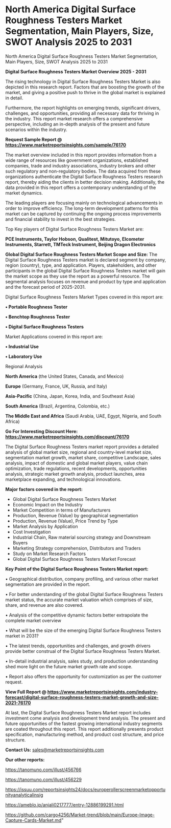 # North America Digital Surface Roughness Testers Market Segmentation, Main Players, Size, SWOT Analysis 2025 to 2031
 North America Digital Surface Roughness Testers Market Segmentation, Main Players, Size, SWOT Analysis 2025 to 2031

<Strong> Digital Surface Roughness Testers Market Overview 2025 - 2031</strong>

The rising technology in Digital Surface Roughness Testers Market is also depicted in this research report. Factors that are boosting the growth of the market, and giving a positive push to thrive in the global market is explained in detail.

Furthermore, the report highlights on emerging trends, significant drivers, challenges, and opportunities, providing all necessary data for thriving in the industry. This report market research offers a comprehensive perspective, including an in-depth analysis of the present and future scenarios within the industry.

<strong>Request Sample Report @ <a href=https://www.marketreportsinsights.com/sample/76170>https://www.marketreportsinsights.com/sample/76170</a></strong>

The market overview included in this report provides information from a wide range of resources like government organizations, established companies, trade and industry associations, industry brokers and other such regulatory and non-regulatory bodies. The data acquired from these organizations authenticate the Digital Surface Roughness Testers research report, thereby aiding the clients in better decision making. Additionally, the data provided in this report offers a contemporary understanding of the market dynamics.

The leading players are focusing mainly on technological advancements in order to improve efficiency. The long-term development patterns for this market can be captured by continuing the ongoing process improvements and financial stability to invest in the best strategies.

Top Key players of Digital Surface Roughness Testers Market are:

<strong>PCE Instruments, Taylor Hobson, Qualitest, Mitutoyo, Elcometer Instruments, Starrett, TMTeck Instrument, Beijing Dragon Electronics</strong>

<strong><b>Global Digital Surface Roughness Testers Market Scope and Size:</b></strong>
The Digital Surface Roughness Testers market is declared segment by company, region (country), type, and application. Players, stakeholders, and other participants in the global Digital Surface Roughness Testers market will gain the market scope as they use the report as a powerful resource. The segmental analysis focuses on revenue and product by type and application and the forecast period of 2025-2031.

Digital Surface Roughness Testers Market Types covered in this report are:

<strong>• Portable Roughness Tester

• Benchtop Roughness Tester

• Digital Surface Roughness Testers</strong>

Market Applications covered in this report are:

<strong>• Industrial Use

• Laboratory Use</strong> 

Regional Analysis

<strong>North America</strong> (the United States, Canada, and Mexico)

<strong>Europe</strong> (Germany, France, UK, Russia, and Italy)

<strong>Asia-Pacific</strong> (China, Japan, Korea, India, and Southeast Asia)

<strong>South America</strong> (Brazil, Argentina, Colombia, etc.)

<strong>The Middle East and Africa</strong> (Saudi Arabia, UAE, Egypt, Nigeria, and South Africa)

<strong>Go For Interesting Discount Here: <a href=https://www.marketreportsinsights.com/discount/76170>https://www.marketreportsinsights.com/discount/76170</a></strong>

The Digital Surface Roughness Testers market report provides a detailed analysis of global market size, regional and country-level market size, segmentation market growth, market share, competitive Landscape, sales analysis, impact of domestic and global market players, value chain optimization, trade regulations, recent developments, opportunities analysis, strategic market growth analysis, product launches, area marketplace expanding, and technological innovations.

<strong><b>Major factors covered in the report:</b></strong>
<ul>
  <li>Global Digital Surface Roughness Testers Market </li>
  <li>Economic Impact on the Industry</li>
  <li>Market Competition in terms of Manufacturers</li>
  <li>Production, Revenue (Value) by geographical segmentation</li>
  <li>Production, Revenue (Value), Price Trend by Type</li>
  <li>Market Analysis by Application</li>
  <li>Cost Investigation</li>
  <li>Industrial Chain, Raw material sourcing strategy and Downstream Buyers</li>
  <li>Marketing Strategy comprehension, Distributors and Traders</li>
  <li>Study on Market Research Factors</li>
  <li>Global Digital Surface Roughness Testers Market Forecast</li>
</ul>

<strong><b>Key Point of the Digital Surface Roughness Testers Market report:</b></strong>

• Geographical distribution, company profiling, and various other market segmentation are provided in the report.

• For better understanding of the global Digital Surface Roughness Testers market status, the accurate market valuation which comprises of size, share, and revenue are also covered.

• Analysis of the competitive dynamic factors better extrapolate the complete market overview

• What will be the size of the emerging Digital Surface Roughness Testers market in 2031?

• The latest trends, opportunities and challenges, and growth drivers provide better construal of the Digital Surface Roughness Testers Market.

• In-detail industrial analysis, sales study, and production understanding shed more light on the future market growth rate and scope.

• Report also offers the opportunity for customization as per the customer request.

<strong><b>View Full Report @ <a href=https://www.marketreportsinsights.com/industry-forecast/digital-surface-roughness-testers-market-growth-and-size-2021-76170>https://www.marketreportsinsights.com/industry-forecast/digital-surface-roughness-testers-market-growth-and-size-2021-76170</a></b></strong>


At last, the Digital Surface Roughness Testers Market report includes investment come analysis and development trend analysis. The present and future opportunities of the fastest growing international industry segments are coated throughout this report. This report additionally presents product specification, manufacturing method, and product cost structure, and price structure.

<strong>Contact Us:</strong>
sales@marketreportsinsights.com

<strong>Our other reports:</strong>

<a href=https://tanomuno.com/illust/456766>https://tanomuno.com/illust/456766</a>

<a href=https://tanomuno.com/illust/456229>https://tanomuno.com/illust/456229</a>

<a href=https://issuu.com/reportsinsights24/docs/europerollerscreenmarketopportunityanalyticalinsig>https://issuu.com/reportsinsights24/docs/europerollerscreenmarketopportunityanalyticalinsig</a>

<a href=https://ameblo.jp/anjali0217777/entry-12886199291.html>https://ameblo.jp/anjali0217777/entry-12886199291.html</a>

<a href=https://github.com/cargo4256/Market-trend/blob/main/Europe-Image-Capture-Cards-Market.md>https://github.com/cargo4256/Market-trend/blob/main/Europe-Image-Capture-Cards-Market.md</a>"

